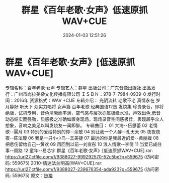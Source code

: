 ﻿---
title: 群星《百年老歌·女声》低速原抓WAV+CUE
date: 2024-01-03 12:51:26
categories: WAV车载音乐、镜像
tags: 华语中文
---
# 群星《百年老歌·女声》[低速原抓WAV+CUE]

专辑名称：百年老歌·女声
专辑艺人：群星
出版公司：广东音像出版社
出品发行：广州市岗拉美朵文化传播有限公司
ＩＳＢＮ：978-7-7984-0939-0
发行时间：2016年
资源格式：WAV +CUE
专辑介绍：
光阴流转 老歌不老 真情永在 岁月静好
听天下 众实力唱将 女声篇 百年老歌 经典国语12首 发烧集
珍贵录音，即将绝版，试机专用，音色清晰而丰满，空气感与层次亦属极级水准，声效出色,低音动态结实而强劲，质感极之准确如置身现场，现场录音空间感极佳，表现超乎众人想象，音响之美足以叫发烧友一闻即醉。
专辑曲目：
01 大海--伍思蕾
02 老情歌--扈月
03 特别的爱给特别的你--余敏
04 别让我一个人醉--孔天天
05 夜夜夜夜--陈泫璇
06 我是一只小小鸟--王美捷
07 最远的你是我最近的爱--黄丽媛
08 把悲伤留给自己--黄欢
09 再回到以前--刘宣彤
10 浪人情歌--李倩
11 当爱已成往事--周路
12 童年--易芯宇
群星《百年老歌·女声》[低速原抓WAV+CUE].rar: https://url27.ctfile.com/f/9388027-999292570-52c5be?p=559675
(访问密码: 559675)
2010-情迷法兰明高[WAV+CUE].rar: https://url27.ctfile.com/f/9388027-239676354-ada923?p=559675
(访问密码: 559675)
原文：[链接](https://blog.sina.com.cn/s/blog_1647c7e760103142d.html)